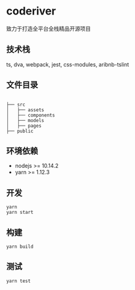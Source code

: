 # coderiver

致力于打造全平台全栈精品开源项目

## 技术栈

ts, dva, webpack, jest, css-modules, aribnb-tslint

## 文件目录

```

├── src
│   ├── assets
│   ├── components
│   ├── models
│   ├── pages
├── public

```

## 环境依赖

- nodejs >= 10.14.2
- yarn >= 1.12.3

## 开发

```
yarn
yarn start
```

## 构建

```
yarn build
```

## 测试

```
yarn test
```
